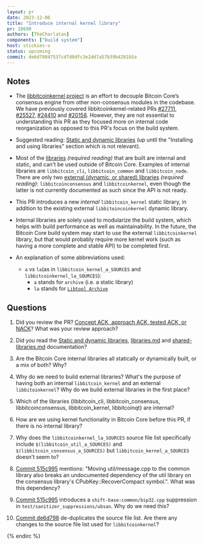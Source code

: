```yaml
---
layout: pr
date: 2023-12-06
title: "Introduce internal kernel library"
pr: 28690
authors: [TheCharlatan]
components: ["build system"]
host: stickies-v
status: upcoming
commit: de6d79847537cd7d0dfc3e2dd7a57b39b4281b5a
---
```


## Notes

- The [libbitcoinkernel project](https://github.com/bitcoin/bitcoin/issues/27587) is an effort to decouple Bitcoin Core’s consensus engine from other non-consensus modules in the codebase. We have previously covered libbitcoinkernel-related PRs [#27711](/27711), [#25527](/25527), [#24410](/24410) and [#20158](/20158). However, they are not essential to understanding this PR as they focused more on internal code reorganization as opposed to this PR's focus on the build system.

- Suggested reading: [Static and dynamic libraries](https://www.learncpp.com/cpp-tutorial/a1-static-and-dynamic-libraries/) (up until the "Installing and using libraries" section which is not relevant).

- Most of the [libraries](https://github.com/bitcoin/bitcoin/blob/master/doc/design/libraries.md) _(required reading)_ that are built are internal and static, and can't be used outside of Bitcoin Core. Examples of internal libraries are `libbitcoin_cli`, `libbitcoin_common` and `libbitcoin_node`. There are only two [external (dynamic, or shared) libraries](https://github.com/bitcoin/bitcoin/blob/master/doc/shared-libraries.md) _(required reading)_: `libbitcoinconsensus` and `libbitcoinkernel`, even though the latter is not currently documented as such since the API is not ready.

- This PR introduces a new _internal_ `libbitcoin_kernel` static library, in addition to the existing external `libbitoincoinkernel` dynamic library.

- Internal libraries are solely used to modularize the build system, which helps with build performance as well as maintainability. In the future, the Bitcoin Core build system may start to use the external `libbitcoinkernel` library, but that would probably require more kernel work (such as having a more complete and stable API) to be completed first.

- An explanation of some abbreviations used:
  - `a` vs `la`(as in `libbitcoin_kernel_a_SOURCES` and `libbitcoinkernel_la_SOURCES`):
    - `a` stands for `archive` (i.e. a static library)
    - `la` stands for [`Libtool Archive`](https://www.linuxfromscratch.org/blfs/view/svn/introduction/la-files.html)

## Questions

1. Did you review the PR? [Concept ACK, approach ACK, tested ACK, or NACK](https://github.com/bitcoin/bitcoin/blob/master/CONTRIBUTING.md#peer-review)? What was your review approach? 

2. Did you read the [Static and dynamic libraries](https://www.learncpp.com/cpp-tutorial/a1-static-and-dynamic-libraries/), [libraries.md](https://github.com/bitcoin/bitcoin/blob/master/doc/design/libraries.md) and [shared-libraries.md](https://github.com/bitcoin/bitcoin/blob/master/doc/shared-libraries.md) documentation?

3. Are the Bitcoin Core internal libraries all statically or dynamically built, or a mix of both? Why?

4. Why do we need to build external libraries? What's the purpose of having both an internal `libbitcoin_kernel` and an external `libbitoinkernel`? Why do we build external libraries in the first place?

5. Which of the libraries {libbitcoin_cli, libbitcoin_consensus, libbitcoinconsensus, libbitcoin_kernel, libbitcoinqt} are internal?

6. How are we using kernel functionality in Bitcoin Core before this PR, if there is no internal library?

7. Why does the `libbitcoinkernel_la_SOURCES` source file list specifically include `$(libbitcoin_util_a_SOURCES)` and `$(libbitcoin_consensus_a_SOURCES)` but `libbitcoin_kernel_a_SOURCES` doesn't seem to?

8. [Commit 515c995](https://github.com/bitcoin-core-review-club/bitcoin/commit/515c9952829256f4c75c82d90f9ea4994b03baee) mentions: "Moving util/message.cpp to the common library also breaks an undocumented dependency of the util library on the consensus library's CPubKey::RecoverCompact symbol.". What was this dependency?

9.  [Commit 515c995](https://github.com/bitcoin-core-review-club/bitcoin/commit/515c9952829256f4c75c82d90f9ea4994b03baee) introduces a `shift-base:common/bip32.cpp` suppression in `test/sanitizer_suppressions/ubsan`. Why do we need this?

10. [Commit de6d798](https://github.com/bitcoin-core-review-club/bitcoin/commit/de6d79847537cd7d0dfc3e2dd7a57b39b4281b5a) de-duplicates the source file list. Are there any changes to the source file list used for `libbitcoinkernel`?

<!-- TODO: After a meeting, uncomment and add meeting log between the irc tags
## Meeting Log

### Meeting 1

{% irc %}
-->
<!-- TODO: For additional meetings, add the logs to the same irc block. This ensures line numbers keep increasing, avoiding hyperlink conflicts for identical line numbers across meetings.

### Meeting 2

-->
{% endirc %}
